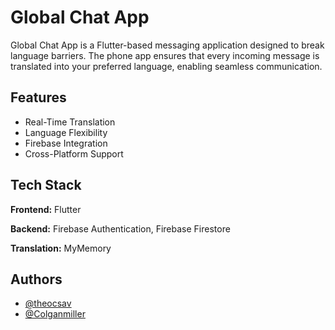 
# Global Chat App

Global Chat App is a Flutter-based messaging application designed to break language barriers. The phone app ensures that every incoming message is translated into your preferred language, enabling seamless communication.


## Features

- Real-Time Translation
- Language Flexibility
- Firebase Integration
- Cross-Platform Support


## Tech Stack

**Frontend:** Flutter

**Backend:** Firebase Authentication, Firebase Firestore

**Translation:** MyMemory


## Authors

- [@theocsav](https://github.com/theocsav)
- [@Colganmiller](https://github.com/Colganmiller)

